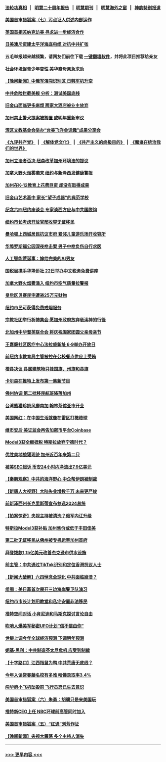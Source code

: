 #### [法轮功真相](https://github.com/gfw-breaker/truth/blob/master/README.md?t=0) &nbsp;&nbsp;|&nbsp;&nbsp; [明慧二十周年报告](https://github.com/gfw-breaker/mh-reports/blob/master/README.md?t=0) &nbsp;&nbsp;|&nbsp;&nbsp;[明慧期刊](https://github.com/gfw-breaker/mh-qikan) &nbsp;&nbsp;|&nbsp;&nbsp; [明慧海外之窗](https://github.com/gfw-breaker/mh-news/blob/master/README.md?t=0) &nbsp;&nbsp;|&nbsp;&nbsp; [神韵特别报道](https://github.com/gfw-breaker/mh-news/blob/master/shenyun.md?t=0)
#### [美国首审猎狐案（七）污点证人供述内部运作](../pages/nsc412/n14011455.md?t=06072144) 
#### [英国首相苏纳克访美 寻求进一步经济合作](../pages/nsc412/n14011617.md?t=06072144) 
#### [日美澳斥资建太平洋海底电缆 对抗中共扩张](../pages/nsc412/n14011616.md?t=06072144) 
#### 五毛举报越来越频繁，请网友们前往下载 [一键翻墙软件](https://github.com/gfw-breaker/ssr-accounts)，并将此项目推荐给亲友
#### [社会环境促青少年变性 美华裔母亲急求助](../pages/nsc412/n14010747.md?t=06072144) 
#### [【晚间新闻】中俄军演闯识别区 日韩军机升空](../pages/nsc412/n14011561.md?t=06072144) 
#### [中共危险拦截美舰 分析：测试美国底线](../pages/nsc412/n14010646.md?t=06072144) 
#### [旧金山面临更多麻烦 两家大酒店被业主放弃](../pages/nsc412/n14011511.md?t=06072144) 
#### [加州禁止警犬提案被搁置 或明年重新审议](../pages/nsc412/n14011509.md?t=06072144) 
#### [湾区文教基金会举办“台美飞洋会话趣”成果分享会](../pages/nsc412/n14011501.md?t=06072144) 
#### [《九评共产党》](https://github.com/begood0513/9ping.md/blob/master/README.md) &nbsp;|&nbsp; [《解体党文化》](../../../../jtdwh.md/blob/master/README.md)  &nbsp;|&nbsp; [《共产主义的终极目的》](../../../../gczydzjmd.md/blob/master/README.md) &nbsp;|&nbsp; [《魔鬼在统治我们的世界》](../../../../mgztzwmdsj.md/blob/master/README.md) 
#### [加州立法者否决 纽森改革加州环境法的提议](../pages/nsc412/n14011497.md?t=06072144) 
#### [加拿大野火烟雾袭来 纽约与新泽西发健康警报](../pages/nsc412/n14011245.md?t=06072144) 
#### [加州在K-12教育上花费巨资 却没有取得成果](../pages/nsc412/n14011484.md?t=06072144) 
#### [旧金山艺术高中 家长“望子成器”的典范学校](../pages/nsc412/n14011449.md?t=06072144) 
#### [纪念六四纽约座谈会 专家谈西方应与中共国脱钩](../pages/nsc412/n14011457.md?t=06072144) 
#### [纽约市长考虑开放官邸收容无证移民](../pages/nsc412/n14011405.md?t=06072144) 
#### [曼哈顿上西城居民抗议市府 紧邻儿童游乐场开收容所](../pages/nsc412/n14011431.md?t=06072144) 
#### [华埠罗斯福公园深夜枪击案 男子中枪负伤自行求医](../pages/nsc412/n14011440.md?t=06072144) 
#### [人工智能荒诞事：嫁给完美的AI男友](../pages/nsc412/n14011410.md?t=06072144) 
#### [国税局携手华埠侨社 22日举办中文税务免费讲座](../pages/nsc412/n14011433.md?t=06072144) 
#### [加拿大野火烟雾涌入 纽约市空气质量拉警报](../pages/nsc412/n14011436.md?t=06072144) 
#### [皇后区贝赛民宅遭盗25万元财物](../pages/nsc412/n14011438.md?t=06072144) 
#### [纽约市民可获得免费戒烟服务](../pages/nsc412/n14011442.md?t=06072144) 
#### [宗教社团举行祈祷集会 愿加州政府放弃亵渎神的行径](../pages/nsc412/n14011429.md?t=06072144) 
#### [北加州中华耆英联合会 将庆祝阖家团圆父亲母亲节](../pages/nsc412/n14011444.md?t=06072144) 
#### [王嘉廉社区医疗中心法拉盛新址 6‧9举办开放日](../pages/nsc412/n14011409.md?t=06072144) 
#### [前纽约市教育局主管被控在公校餐点供应上受贿](../pages/nsc412/n14011407.md?t=06072144) 
#### [橙县决议 县属建筑物只挂国旗、州旗和县旗](../pages/nsc412/n14011384.md?t=06072144) 
#### [卡尔森在推特上发布第一集新节目](../pages/nsc412/n14011336.md?t=06072144) 
#### [佛州协调 第二批移民航班降落加州](../pages/nsc412/n14011381.md?t=06072144) 
#### [台湾熊猫珍奶风靡南加 翰林茶馆亚市开业](../pages/nsc412/n14011358.md?t=06072144) 
#### [美国网红：在中国生活就像在雷区打橄榄球](../pages/nsc412/n14011345.md?t=06072144) 
#### [继币安后 美证监会再告加密币平台Coinbase](../pages/nsc412/n14011274.md?t=06072144) 
#### [Model3获全额抵税 特斯拉放弃宁德时代？](../pages/nsc412/n14011278.md?t=06072144) 
#### [优胜美地狼獾现迹 加州近百年来第二只](../pages/nsc412/n14011290.md?t=06072144) 
#### [被美SEC起诉 币安24小时内净流出7.9亿美元](../pages/nsc412/n14011288.md?t=06072144) 
#### [【秦鹏观察】中共的海洋野心 中企帮伊朗被制裁](../pages/nsc412/n14011282.md?t=06072144) 
#### [【新唐人大视野】大陆失业增数千万 未来更严峻](../pages/nsc412/n14011270.md?t=06072144) 
#### [前新泽西州长克里斯蒂宣布参选2024总统](../pages/nsc412/n14011250.md?t=06072144) 
#### [【拍案惊奇】央视主持被清洗？俄军内讧升级](../pages/nsc412/n14011239.md?t=06072144) 
#### [特斯拉Model3获补贴 加州售价或低于丰田佳美](../pages/nsc412/n14011159.md?t=06072144) 
#### [第二批无证移民从佛州被专机运至加州首府](../pages/nsc412/n14011146.md?t=06072144) 
#### [拜登拨款1.15亿美元改善杰克逊市供水设施](../pages/nsc412/n14011222.md?t=06072144) 
#### [前主管：中共通过TikTok识别和定位香港抗议人士](../pages/nsc412/n14011241.md?t=06072144) 
#### [【新闻大破解】六四悼念全球化 中共面临崩溃？](../pages/nsc412/n14011236.md?t=06072144) 
#### [组图：美日菲首次展开三边海岸警卫队演习](../pages/nsc412/n14011143.md?t=06072144) 
#### [纽约市市长计划用教堂和私宅安置非法移民](../pages/nsc412/n14011174.md?t=06072144) 
#### [推特空间对话 小肯尼迪和马斯克探讨言论自由](../pages/nsc412/n14011163.md?t=06072144) 
#### [吹哨人爆美军秘密UFO计划“信不信由你”](../pages/nsc412/n14011155.md?t=06072144) 
#### [世银上调今年全球经济预测 下调明年预测](../pages/nsc412/n14011150.md?t=06072144) 
#### [妮基‧黑利：中共制造芬太尼危机 应受到制裁](../pages/nsc412/n14011167.md?t=06072144) 
#### [【十字路口】江西指鼠为鸭 中共荒唐无底线？](../pages/nsc412/n14011078.md?t=06072144) 
#### [今年入读常春藤名校有多难 哈佛录取率3.4%](../pages/nsc412/n14010686.md?t=06072144) 
#### [闯华府小飞机坠毁前 飞行员恐已失去意识](../pages/nsc412/n14011151.md?t=06072144) 
#### [美国首审猎狐案（六）朱勇：胡骥只是来美国玩](../pages/nsc412/n14010808.md?t=06072144) 
#### [推特新CEO上任 NBC环球前高管同时加入](../pages/nsc412/n14011020.md?t=06072144) 
#### [美国首审猎狐案（五）“红通”刘芳作证](../pages/nsc412/n14010814.md?t=06072144) 
#### [【晚间新闻】央视大震荡 多个主持人消失](../pages/nsc412/n14010916.md?t=06072144) 

----
#### [ >>> 更早内容 <<< ](../indexes/nsc412-earlier.md)
